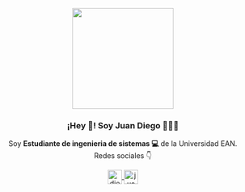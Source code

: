 <p align="center" width="300">
   <img align="center" width="200" src="https://occidente.co/wp-content/uploads/2021/10/estudiar-ingenieria-sistemas.jpg" />
   <h3 align="center">¡Hey 👋! Soy Juan Diego 👨🏻‍💻</h3>
</p>


<p align="center">Soy <strong>Estudiante de ingenieria de sistemas 💻</strong> de la Universidad EAN.<br />Redes sociales 👇</p>
<p align="center">
 
   
   </a>
  <a href="https://instagram.com/diego_hernandezz13" target="blank">
    <img align="center" src="https://cdn.jsdelivr.net/npm/simple-icons@3.0.1/icons/instagram.svg" alt="diego_hernandezz13" height="28px" width="28px" />
  </a>
  <a href="https://facebook.com/juandiego.hernandez.3538039" target="blank">
    <img align="center" src="https://cdn.jsdelivr.net/npm/simple-icons@3.0.1/icons/facebook.svg" alt="juandiego.hernandez.3538039" height="28px" width="28px" />
  </a>
  </p>



<!--
**jdhernandezr1113/jdhernandezr1113** is a ✨ _special_ ✨ repository because its `README.md` (this file) appears on your GitHub profile.

Here are some ideas to get you started:

- 🔭 I’m currently working on ...
- 🌱 I’m currently learning ...
- 👯 I’m looking to collaborate on ...
- 🤔 I’m looking for help with ...
- 💬 Ask me about ...
- 📫 How to reach me: ...
- 😄 Pronouns: ...
- ⚡ Fun fact: ...
-->
